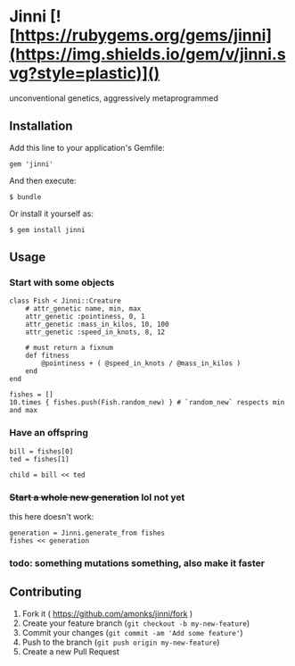 # Jinni [![https://rubygems.org/gems/jinni](https://img.shields.io/gem/v/jinni.svg?style=plastic)]()

unconventional genetics, aggressively metaprogrammed

## Installation

Add this line to your application's Gemfile:

    gem 'jinni'

And then execute:

    $ bundle

Or install it yourself as:

    $ gem install jinni


## Usage

### Start with some objects

    class Fish < Jinni::Creature
        # attr_genetic name, min, max
        attr_genetic :pointiness, 0, 1
        attr_genetic :mass_in_kilos, 10, 100
        attr_genetic :speed_in_knots, 8, 12

        # must return a fixnum
        def fitness
            @pointiness + ( @speed_in_knots / @mass_in_kilos )
        end
    end

    fishes = []
    10.times { fishes.push(Fish.random_new) } # `random_new` respects min and max

### Have an offspring

    bill = fishes[0]
    ted = fishes[1]

    child = bill << ted

### ~~Start a whole new generation~~ lol not yet

this here doesn't work:

    generation = Jinni.generate_from fishes
    fishes << generation

### todo: something mutations something, also make it faster


## Contributing

1. Fork it ( https://github.com/amonks/jinni/fork )
2. Create your feature branch (`git checkout -b my-new-feature`)
3. Commit your changes (`git commit -am 'Add some feature'`)
4. Push to the branch (`git push origin my-new-feature`)
5. Create a new Pull Request
